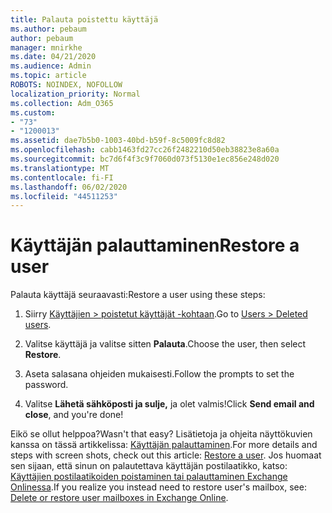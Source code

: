 ```yaml
---
title: Palauta poistettu käyttäjä
ms.author: pebaum
author: pebaum
manager: mnirkhe
ms.date: 04/21/2020
ms.audience: Admin
ms.topic: article
ROBOTS: NOINDEX, NOFOLLOW
localization_priority: Normal
ms.collection: Adm_O365
ms.custom:
- "73"
- "1200013"
ms.assetid: dae7b5b0-1003-40bd-b59f-8c5009fc8d82
ms.openlocfilehash: cabb1463fd27cc26f2482210d50eb38823e8a60a
ms.sourcegitcommit: bc7d6f4f3c9f7060d073f5130e1ec856e248d020
ms.translationtype: MT
ms.contentlocale: fi-FI
ms.lasthandoff: 06/02/2020
ms.locfileid: "44511253"
---
```

# <a name="restore-a-user"></a><span data-ttu-id="68124-102">Käyttäjän palauttaminen</span><span class="sxs-lookup"><span data-stu-id="68124-102">Restore a user</span></span>

<span data-ttu-id="68124-103">Palauta käyttäjä seuraavasti:</span><span class="sxs-lookup"><span data-stu-id="68124-103">Restore a user using these steps:</span></span>
  
1. <span data-ttu-id="68124-104">Siirry [Käyttäjien \> poistetut käyttäjät -kohtaan](https://admin.microsoft.com/adminportal/home#/deletedusers).</span><span class="sxs-lookup"><span data-stu-id="68124-104">Go to [Users \> Deleted users](https://admin.microsoft.com/adminportal/home#/deletedusers).</span></span>

2. <span data-ttu-id="68124-105">Valitse käyttäjä ja valitse sitten **Palauta**.</span><span class="sxs-lookup"><span data-stu-id="68124-105">Choose the user, then select **Restore**.</span></span>

3. <span data-ttu-id="68124-106">Aseta salasana ohjeiden mukaisesti.</span><span class="sxs-lookup"><span data-stu-id="68124-106">Follow the prompts to set the password.</span></span>

4. <span data-ttu-id="68124-107">Valitse **Lähetä sähköposti ja sulje,** ja olet valmis!</span><span class="sxs-lookup"><span data-stu-id="68124-107">Click **Send email and close**, and you're done!</span></span>

<span data-ttu-id="68124-108">Eikö se ollut helppoa?</span><span class="sxs-lookup"><span data-stu-id="68124-108">Wasn't that easy?</span></span> <span data-ttu-id="68124-109">Lisätietoja ja ohjeita näyttökuvien kanssa on tässä artikkelissa: [Käyttäjän palauttaminen](https://docs.microsoft.com/microsoft-365/admin/add-users/restore-user).</span><span class="sxs-lookup"><span data-stu-id="68124-109">For more details and steps with screen shots, check out this article: [Restore a user](https://docs.microsoft.com/microsoft-365/admin/add-users/restore-user).</span></span> <span data-ttu-id="68124-110">Jos huomaat sen sijaan, että sinun on palautettava käyttäjän postilaatikko, katso: [Käyttäjien postilaatikoiden poistaminen tai palauttaminen Exchange Onlinessa](https://docs.microsoft.com/exchange/recipients-in-exchange-online/delete-or-restore-mailboxes).</span><span class="sxs-lookup"><span data-stu-id="68124-110">If you realize you instead need to restore user's mailbox, see: [Delete or restore user mailboxes in Exchange Online](https://docs.microsoft.com/exchange/recipients-in-exchange-online/delete-or-restore-mailboxes).</span></span>